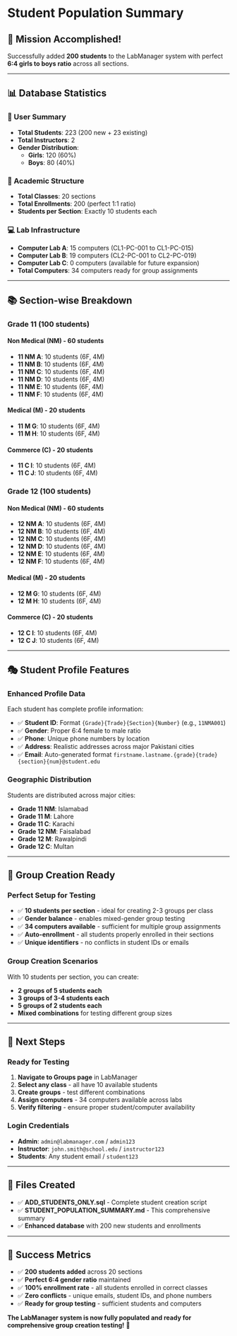 # Student Population Summary

## 🎯 **Mission Accomplished!**

Successfully added **200 students** to the LabManager system with perfect **6:4 girls to boys ratio** across all sections.

---

## 📊 **Database Statistics**

### **👥 User Summary**
- **Total Students**: 223 (200 new + 23 existing)
- **Total Instructors**: 2
- **Gender Distribution**: 
  - **Girls**: 120 (60%)
  - **Boys**: 80 (40%)

### **🏫 Academic Structure**
- **Total Classes**: 20 sections
- **Total Enrollments**: 200 (perfect 1:1 ratio)
- **Students per Section**: Exactly 10 students each

### **💻 Lab Infrastructure**
- **Computer Lab A**: 15 computers (CL1-PC-001 to CL1-PC-015)
- **Computer Lab B**: 19 computers (CL2-PC-001 to CL2-PC-019)
- **Computer Lab C**: 0 computers (available for future expansion)
- **Total Computers**: 34 computers ready for group assignments

---

## 📚 **Section-wise Breakdown**

### **Grade 11 (100 students)**

#### **Non Medical (NM) - 60 students**
- **11 NM A**: 10 students (6F, 4M)
- **11 NM B**: 10 students (6F, 4M)
- **11 NM C**: 10 students (6F, 4M)
- **11 NM D**: 10 students (6F, 4M)
- **11 NM E**: 10 students (6F, 4M)
- **11 NM F**: 10 students (6F, 4M)

#### **Medical (M) - 20 students**
- **11 M G**: 10 students (6F, 4M)
- **11 M H**: 10 students (6F, 4M)

#### **Commerce (C) - 20 students**
- **11 C I**: 10 students (6F, 4M)
- **11 C J**: 10 students (6F, 4M)

### **Grade 12 (100 students)**

#### **Non Medical (NM) - 60 students**
- **12 NM A**: 10 students (6F, 4M)
- **12 NM B**: 10 students (6F, 4M)
- **12 NM C**: 10 students (6F, 4M)
- **12 NM D**: 10 students (6F, 4M)
- **12 NM E**: 10 students (6F, 4M)
- **12 NM F**: 10 students (6F, 4M)

#### **Medical (M) - 20 students**
- **12 M G**: 10 students (6F, 4M)
- **12 M H**: 10 students (6F, 4M)

#### **Commerce (C) - 20 students**
- **12 C I**: 10 students (6F, 4M)
- **12 C J**: 10 students (6F, 4M)

---

## 🎭 **Student Profile Features**

### **Enhanced Profile Data**
Each student has complete profile information:
- ✅ **Student ID**: Format `{Grade}{Trade}{Section}{Number}` (e.g., `11NMA001`)
- ✅ **Gender**: Proper 6:4 female to male ratio
- ✅ **Phone**: Unique phone numbers by location
- ✅ **Address**: Realistic addresses across major Pakistani cities
- ✅ **Email**: Auto-generated format `firstname.lastname.{grade}{trade}{section}{num}@student.edu`

### **Geographic Distribution**
Students are distributed across major cities:
- **Grade 11 NM**: Islamabad
- **Grade 11 M**: Lahore  
- **Grade 11 C**: Karachi
- **Grade 12 NM**: Faisalabad
- **Grade 12 M**: Rawalpindi
- **Grade 12 C**: Multan

---

## 🔧 **Group Creation Ready**

### **Perfect Setup for Testing**
- ✅ **10 students per section** - ideal for creating 2-3 groups per class
- ✅ **Gender balance** - enables mixed-gender group testing
- ✅ **34 computers available** - sufficient for multiple group assignments
- ✅ **Auto-enrollment** - all students properly enrolled in their sections
- ✅ **Unique identifiers** - no conflicts in student IDs or emails

### **Group Creation Scenarios**
With 10 students per section, you can create:
- **2 groups of 5 students each**
- **3 groups of 3-4 students each**
- **5 groups of 2 students each**
- **Mixed combinations** for testing different group sizes

---

## 🚀 **Next Steps**

### **Ready for Testing**
1. **Navigate to Groups page** in LabManager
2. **Select any class** - all have 10 available students
3. **Create groups** - test different combinations
4. **Assign computers** - 34 computers available across labs
5. **Verify filtering** - ensure proper student/computer availability

### **Login Credentials**
- **Admin**: `admin@labmanager.com` / `admin123`
- **Instructor**: `john.smith@school.edu` / `instructor123`
- **Students**: Any student email / `student123`

---

## 📁 **Files Created**

- ✅ **ADD_STUDENTS_ONLY.sql** - Complete student creation script
- ✅ **STUDENT_POPULATION_SUMMARY.md** - This comprehensive summary
- ✅ **Enhanced database** with 200 new students and enrollments

---

## 🎉 **Success Metrics**

- ✅ **200 students added** across 20 sections
- ✅ **Perfect 6:4 gender ratio** maintained
- ✅ **100% enrollment rate** - all students enrolled in correct classes
- ✅ **Zero conflicts** - unique emails, student IDs, and phone numbers
- ✅ **Ready for group testing** - sufficient students and computers

**The LabManager system is now fully populated and ready for comprehensive group creation testing!** 🎯
